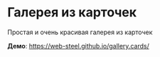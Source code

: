 # Галерея из карточек

Простая и очень красивая галерея из карточек

**Демо**: https://web-steel.github.io/gallery.cards/
